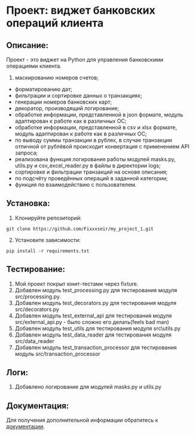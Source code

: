 # Проект: виджет банковских операций клиента

## Описание:

Проект - это виджет на Python для управления банковскими операциями клиента.

1. маскированию номеров счетов;
- форматированию дат;
- фильтрации и сортировке данных о транзакциях;
- генерации номеров банковских карт;
- декоратор, производящий логирование;
- обработке информации, представленной в json формате, модуль адаптирован к работе как в различных ОС;
- обработке информации, представленной в csv и xlsx формате, модуль адаптирован к работе как в различных ОС;
- по выводу суммы транзакции в рублях, в случае транзакции отличной от рублёвой происходит конвертация с применением API запроса;
- реализована функция логирования работы модулей masks.py, utils.py и csv_excel_reader.py в файлы в директории logs;
- сортировке и фильтрации транзакций на основе описания;
- по подсчёту проведённых операций в заданной категории;
- функция по взаимодействию с пользователем.


## Установка:

1. Клонируйте репозиторий:
```
git clone https://github.com/Fixxxseir/my_project_1.git
```
2. Установите зависимости:
```
pip install -r requirements.txt
```
## Тестирование:

1. Мой проект покрыт юнит-тестами через fixture.
2. Добавлен модуль test_processing.py для тестирования модуля src/processing.py.
3. Добавлен модуль test_decorators.py для тестирования модуля src/decorators.py
4. Добавлен модуль test_external_api для тестирования модуля src/external_api.py - было сложно его делать(feels bad man)
5. Добавлен модуль test_utils для тестирования модуля src\utils.py
6. Добавлен модуль test_data_reader для тестирования модуля src/data_reader
7. Добавлен модуль test_transaction_processor для тестирования модуль src/transaction_processor
## Логи:
1. Добавлено логирование для модулей masks.py и utils.py

## Документация:

Для получения дополнительной информации обратитесь к [документации](README.md).
